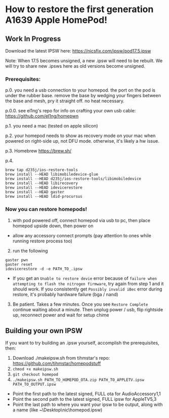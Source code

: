# How to restore the first generation A1639 Apple HomePod!
## Work In Progress

Download the latest IPSW here: https://nicsfix.com/ipsw/pod17.5.ipsw

Note: When 17.5 becomes unsigned, a new .ipsw will need to be rebuilt. We will try to share new .ipsws here as old versions become unsigned. 



### Prerequisites:

p.0. you need a usb connection to your homepod. the port on the pod is under the rubber base. remove the base by wedging your fingers between the base and mesh, pry it straight off. no heat necessary. 

p.0.0. see el1ng's repo for info on crafting your own usb cable: https://github.com/el1ng/homepwn

p.1. you need a mac (tested on apple silicon)

p.2. your homepod needs to show as recovery mode on your mac when powered on right-side up, not DFU mode. otherwise, it's likely a hw issue.

p.3. Homebrew <https://brew.sh/>

p.4.
```
brew tap d235j/ios-restore-tools
brew install --HEAD libimobiledevice-glue
brew install --HEAD d235j/ios-restore-tools/libimobiledevice
brew install --HEAD libirecovery
brew install --HEAD idevicerestore
brew install --HEAD gaster
brew install --HEAD ldid-procursus
```

### Now you can restore homepods!

1. with pod powered off, connect homepod via usb to pc, then place homepod upside down, then power on 

* allow any accessory connect prompts (pay attention to ones while running restore process too)

2. run the following

```
gaster pwn
gaster reset
idevicerestore -d -e PATH_TO_.ipsw
```

* If you get an `Unable to restore devie` error because of `failure when attempting to flash the nitrogen firmware`, try again from step 1 and it should work. If you consistently get `Possibly invalid iBec` error during restore, it's probably hardware failure (bga / nand)

3. Be patient. Takes a few minutes. Once you see `Restore Complete` continue waiting about a minute. Then unplug power / usb, flip rightside up, reconnect power and wait for setup chime

## Building your own IPSW

If you want to try building an .ipsw yourself, accomplish the prerequisites, then:

1. Download ./makeipsw.sh from tihmstar's repo: https://github.com/tihmstar/homepodstuff
2. `chmod +x makeipsw.sh`
3. `git checkout homepod`
5. `./makeipsw.sh PATH_TO_HOMEPOD_OTA.zip PATH_TO_APPLETV.ipsw PATH_TO_OUTPUT.ipsw`
* Point the first path to the latest signed, FULL ota for AudioAccessory1,1
* Point the second path to the latest signed, FULL ipsw for AppleTV5,3
* Point the last path to where you want your ipsw to be output, along with a name (like ~\Desktop\nic\homepod.ipsw)
